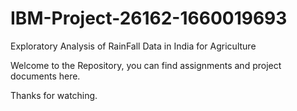# IBM-Project-26162-1660019693
Exploratory Analysis of RainFall Data in India for Agriculture

Welcome to the Repository, you can find assignments and project documents here.

Thanks for watching.
